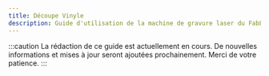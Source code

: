 ```yaml
---
title: Découpe Vinyle
description: Guide d'utilisation de la machine de gravure laser du FabLab.
---
```


:::caution
La rédaction de ce guide est actuellement en cours. De nouvelles informations et mises à jour seront ajoutées prochainement. Merci de votre patience.
:::